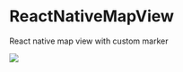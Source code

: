 # ReactNativeMapView
React native map view with custom marker

<img src="https://raw.githubusercontent.com/RishikeshVedpathak/ReactNativeMapView/master/demo/demo.gif"/>
